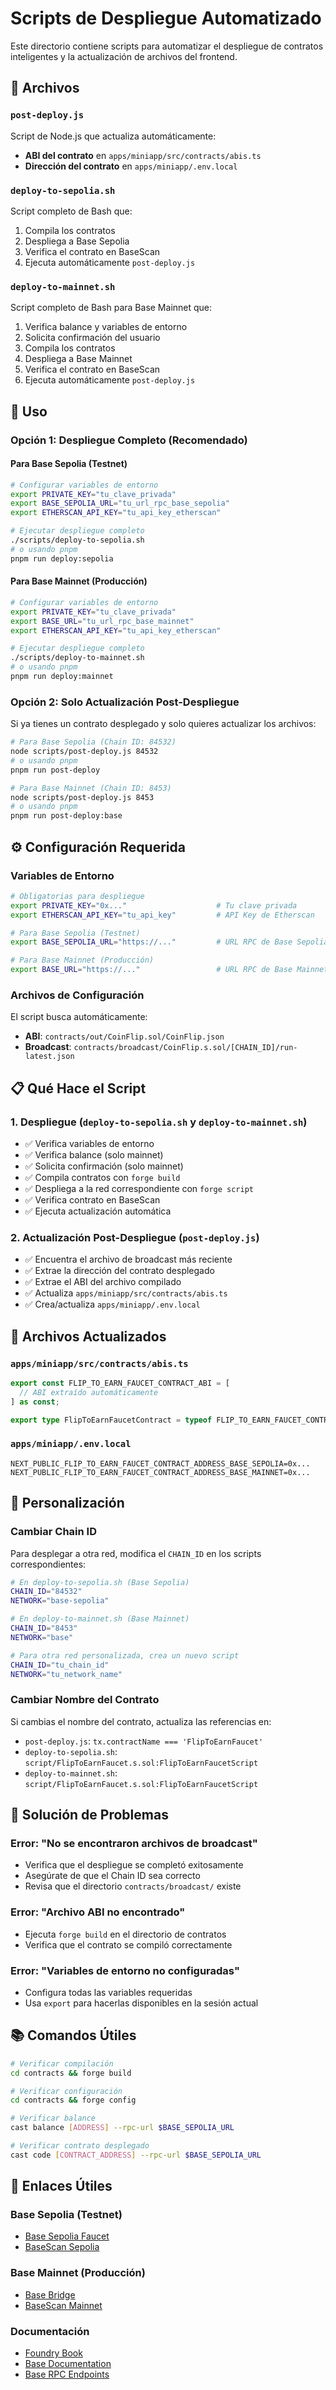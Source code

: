 # Scripts de Despliegue Automatizado

Este directorio contiene scripts para automatizar el despliegue de contratos inteligentes y la actualización de archivos del frontend.

## 📁 Archivos

### `post-deploy.js`
Script de Node.js que actualiza automáticamente:
- **ABI del contrato** en `apps/miniapp/src/contracts/abis.ts`
- **Dirección del contrato** en `apps/miniapp/.env.local`

### `deploy-to-sepolia.sh`
Script completo de Bash que:
1. Compila los contratos
2. Despliega a Base Sepolia
3. Verifica el contrato en BaseScan
4. Ejecuta automáticamente `post-deploy.js`

### `deploy-to-mainnet.sh`
Script completo de Bash para Base Mainnet que:
1. Verifica balance y variables de entorno
2. Solicita confirmación del usuario
3. Compila los contratos
4. Despliega a Base Mainnet
5. Verifica el contrato en BaseScan
6. Ejecuta automáticamente `post-deploy.js`

## 🚀 Uso

### Opción 1: Despliegue Completo (Recomendado)

#### Para Base Sepolia (Testnet)
```bash
# Configurar variables de entorno
export PRIVATE_KEY="tu_clave_privada"
export BASE_SEPOLIA_URL="tu_url_rpc_base_sepolia"
export ETHERSCAN_API_KEY="tu_api_key_etherscan"

# Ejecutar despliegue completo
./scripts/deploy-to-sepolia.sh
# o usando pnpm
pnpm run deploy:sepolia
```

#### Para Base Mainnet (Producción)
```bash
# Configurar variables de entorno
export PRIVATE_KEY="tu_clave_privada"
export BASE_URL="tu_url_rpc_base_mainnet"
export ETHERSCAN_API_KEY="tu_api_key_etherscan"

# Ejecutar despliegue completo
./scripts/deploy-to-mainnet.sh
# o usando pnpm
pnpm run deploy:mainnet
```

### Opción 2: Solo Actualización Post-Despliegue

Si ya tienes un contrato desplegado y solo quieres actualizar los archivos:

```bash
# Para Base Sepolia (Chain ID: 84532)
node scripts/post-deploy.js 84532
# o usando pnpm
pnpm run post-deploy

# Para Base Mainnet (Chain ID: 8453)
node scripts/post-deploy.js 8453
# o usando pnpm
pnpm run post-deploy:base
```

## ⚙️ Configuración Requerida

### Variables de Entorno

```bash
# Obligatorias para despliegue
export PRIVATE_KEY="0x..."                    # Tu clave privada
export ETHERSCAN_API_KEY="tu_api_key"         # API Key de Etherscan

# Para Base Sepolia (Testnet)
export BASE_SEPOLIA_URL="https://..."         # URL RPC de Base Sepolia

# Para Base Mainnet (Producción)
export BASE_URL="https://..."                 # URL RPC de Base Mainnet
```

### Archivos de Configuración

El script busca automáticamente:
- **ABI**: `contracts/out/CoinFlip.sol/CoinFlip.json`
- **Broadcast**: `contracts/broadcast/CoinFlip.s.sol/[CHAIN_ID]/run-latest.json`

## 📋 Qué Hace el Script

### 1. Despliegue (`deploy-to-sepolia.sh` y `deploy-to-mainnet.sh`)
- ✅ Verifica variables de entorno
- ✅ Verifica balance (solo mainnet)
- ✅ Solicita confirmación (solo mainnet)
- ✅ Compila contratos con `forge build`
- ✅ Despliega a la red correspondiente con `forge script`
- ✅ Verifica contrato en BaseScan
- ✅ Ejecuta actualización automática

### 2. Actualización Post-Despliegue (`post-deploy.js`)
- ✅ Encuentra el archivo de broadcast más reciente
- ✅ Extrae la dirección del contrato desplegado
- ✅ Extrae el ABI del archivo compilado
- ✅ Actualiza `apps/miniapp/src/contracts/abis.ts`
- ✅ Crea/actualiza `apps/miniapp/.env.local`

## 📝 Archivos Actualizados

### `apps/miniapp/src/contracts/abis.ts`
```typescript
export const FLIP_TO_EARN_FAUCET_CONTRACT_ABI = [
  // ABI extraído automáticamente
] as const;

export type FlipToEarnFaucetContract = typeof FLIP_TO_EARN_FAUCET_CONTRACT_ABI;
```

### `apps/miniapp/.env.local`
```env
NEXT_PUBLIC_FLIP_TO_EARN_FAUCET_CONTRACT_ADDRESS_BASE_SEPOLIA=0x...
NEXT_PUBLIC_FLIP_TO_EARN_FAUCET_CONTRACT_ADDRESS_BASE_MAINNET=0x...
```

## 🔧 Personalización

### Cambiar Chain ID
Para desplegar a otra red, modifica el `CHAIN_ID` en los scripts correspondientes:

```bash
# En deploy-to-sepolia.sh (Base Sepolia)
CHAIN_ID="84532"
NETWORK="base-sepolia"

# En deploy-to-mainnet.sh (Base Mainnet)
CHAIN_ID="8453"
NETWORK="base"

# Para otra red personalizada, crea un nuevo script
CHAIN_ID="tu_chain_id"
NETWORK="tu_network_name"

```

### Cambiar Nombre del Contrato
Si cambias el nombre del contrato, actualiza las referencias en:
- `post-deploy.js`: `tx.contractName === 'FlipToEarnFaucet'`
- `deploy-to-sepolia.sh`: `script/FlipToEarnFaucet.s.sol:FlipToEarnFaucetScript`
- `deploy-to-mainnet.sh`: `script/FlipToEarnFaucet.s.sol:FlipToEarnFaucetScript`

## 🐛 Solución de Problemas

### Error: "No se encontraron archivos de broadcast"
- Verifica que el despliegue se completó exitosamente
- Asegúrate de que el Chain ID sea correcto
- Revisa que el directorio `contracts/broadcast/` existe

### Error: "Archivo ABI no encontrado"
- Ejecuta `forge build` en el directorio de contratos
- Verifica que el contrato se compiló correctamente

### Error: "Variables de entorno no configuradas"
- Configura todas las variables requeridas
- Usa `export` para hacerlas disponibles en la sesión actual

## 📚 Comandos Útiles

```bash
# Verificar compilación
cd contracts && forge build

# Verificar configuración
cd contracts && forge config

# Verificar balance
cast balance [ADDRESS] --rpc-url $BASE_SEPOLIA_URL

# Verificar contrato desplegado
cast code [CONTRACT_ADDRESS] --rpc-url $BASE_SEPOLIA_URL
```

## 🔗 Enlaces Útiles

### Base Sepolia (Testnet)
- [Base Sepolia Faucet](https://bridge.base.org/deposit)
- [BaseScan Sepolia](https://sepolia.basescan.org/)

### Base Mainnet (Producción)
- [Base Bridge](https://bridge.base.org/)
- [BaseScan Mainnet](https://basescan.org/)

### Documentación
- [Foundry Book](https://book.getfoundry.sh/)
- [Base Documentation](https://docs.base.org/)
- [Base RPC Endpoints](https://docs.base.org/tools/network-faucets)
